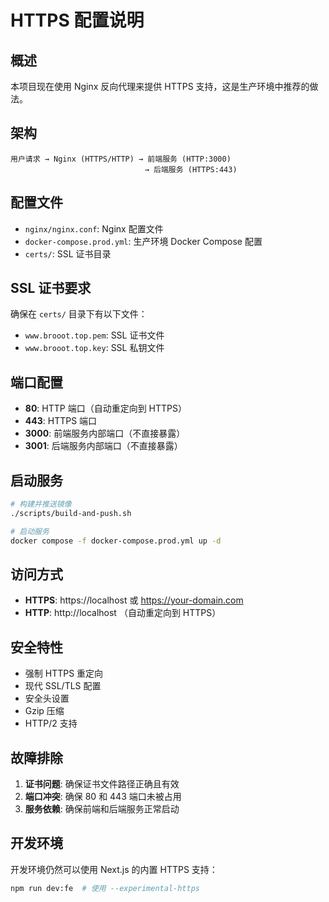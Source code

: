 # HTTPS 配置说明

## 概述

本项目现在使用 Nginx 反向代理来提供 HTTPS 支持，这是生产环境中推荐的做法。

## 架构

```
用户请求 → Nginx (HTTPS/HTTP) → 前端服务 (HTTP:3000)
                              → 后端服务 (HTTPS:443)
```

## 配置文件

- `nginx/nginx.conf`: Nginx 配置文件
- `docker-compose.prod.yml`: 生产环境 Docker Compose 配置
- `certs/`: SSL 证书目录

## SSL 证书要求

确保在 `certs/` 目录下有以下文件：
- `www.brooot.top.pem`: SSL 证书文件
- `www.brooot.top.key`: SSL 私钥文件

## 端口配置

- **80**: HTTP 端口（自动重定向到 HTTPS）
- **443**: HTTPS 端口
- **3000**: 前端服务内部端口（不直接暴露）
- **3001**: 后端服务内部端口（不直接暴露）

## 启动服务

```bash
# 构建并推送镜像
./scripts/build-and-push.sh

# 启动服务
docker compose -f docker-compose.prod.yml up -d
```

## 访问方式

- **HTTPS**: https://localhost 或 https://your-domain.com
- **HTTP**: http://localhost （自动重定向到 HTTPS）

## 安全特性

- 强制 HTTPS 重定向
- 现代 SSL/TLS 配置
- 安全头设置
- Gzip 压缩
- HTTP/2 支持

## 故障排除

1. **证书问题**: 确保证书文件路径正确且有效
2. **端口冲突**: 确保 80 和 443 端口未被占用
3. **服务依赖**: 确保前端和后端服务正常启动

## 开发环境

开发环境仍然可以使用 Next.js 的内置 HTTPS 支持：

```bash
npm run dev:fe  # 使用 --experimental-https
```